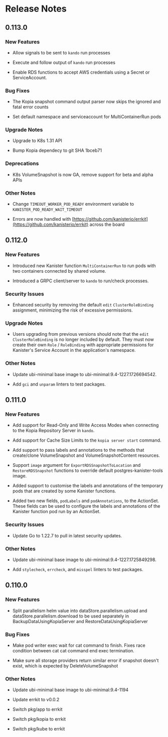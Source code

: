 # Release Notes

## 0.113.0

### New Features

<!-- releasenotes/notes/pre-release-0.113.0-6e4df1d2b04b3ca7.yaml @ None -->
* Allow signals to be sent to `kando` run processes

<!-- releasenotes/notes/pre-release-0.113.0-6e4df1d2b04b3ca7.yaml @ None -->
* Execute and follow output of `kando` run processes

<!-- releasenotes/notes/rds-credentials-1fa9817a21a2d80a.yaml @ b'c4534cdbb7167c6f854c4d7915dd22483f9486f9' -->
* Enable RDS functions to accept AWS credentials using a Secret or ServiceAccount.

### Bug Fixes

<!-- releasenotes/notes/pre-release-0.113.0-6e4df1d2b04b3ca7.yaml @ None -->
* The Kopia snapshot command output parser now skips the ignored and fatal error counts

<!-- releasenotes/notes/pre-release-0.113.0-6e4df1d2b04b3ca7.yaml @ None -->
* Set default namespace and serviceaccount for MultiContainerRun pods

### Upgrade Notes

<!-- releasenotes/notes/pre-release-0.113.0-6e4df1d2b04b3ca7.yaml @ None -->
* Upgrade to K8s 1.31 API

<!-- releasenotes/notes/pre-release-0.113.0-6e4df1d2b04b3ca7.yaml @ None -->
* Bump Kopia dependecy to git SHA 1bceb71

### Deprecations

<!-- releasenotes/notes/pre-release-0.113.0-6e4df1d2b04b3ca7.yaml @ None -->
* K8s VolumeSnapshot is now GA, remove support for beta and alpha APIs

### Other Notes

<!-- releasenotes/notes/pre-release-0.113.0-6e4df1d2b04b3ca7.yaml @ None -->
* Change `TIMEOUT_WORKER_POD_READY` environment variable to `KANISTER_POD_READY_WAIT_TIMEOUT`

<!-- releasenotes/notes/pre-release-0.113.0-6e4df1d2b04b3ca7.yaml @ None -->
* Errors are now handled with [https://github.com/kanisterio/errkit](https://github.com/kanisterio/errkit) across the board

## 0.112.0

### New Features

<!-- releasenotes/notes/multi-container-run-function-d488516c0f3b22c6.yaml @ b'a72741deb67462a80a93856794d8a5c4425bb7c1' -->
* Introduced new Kanister function `MultiContainerRun` to run pods with two containers connected by shared volume.

<!-- releasenotes/notes/pre-release-0.112.0-78fed87c3f58d801.yaml @ b'a72741deb67462a80a93856794d8a5c4425bb7c1' -->
* Introduced a GRPC client/server to `kando` to run/check processes.

### Security Issues

<!-- releasenotes/notes/limit-rbac-kanister-operator-3c933af021b8d48a.yaml @ b'a72741deb67462a80a93856794d8a5c4425bb7c1' -->
* Enhanced security by removing the default `edit` `ClusterRoleBinding` assignment, minimizing the risk of excessive permissions.

### Upgrade Notes

<!-- releasenotes/notes/limit-rbac-kanister-operator-3c933af021b8d48a.yaml @ b'a72741deb67462a80a93856794d8a5c4425bb7c1' -->
* Users upgrading from previous versions should note that the `edit` `ClusterRoleBinding` is no longer included by default. They must now create their own `Role` / `RoleBinding` with appropriate permissions for Kanister's Service Account in the application's namespace.

### Other Notes

<!-- releasenotes/notes/pre-release-0.112.0-78fed87c3f58d801.yaml @ b'a72741deb67462a80a93856794d8a5c4425bb7c1' -->
* Update ubi-minimal base image to ubi-minimal:9.4-1227.1726694542.

<!-- releasenotes/notes/pre-release-0.112.0-78fed87c3f58d801.yaml @ b'a72741deb67462a80a93856794d8a5c4425bb7c1' -->
* Add `gci` and `unparam` linters to test packages.

## 0.111.0

### New Features

<!-- releasenotes/notes/pre-release-0.111.0-478149ddf5d56f80.yaml @ b'd207c416a800fdff15f570275f1e3dfe0ede4ffe' -->
* Add support for Read-Only and Write Access Modes when connecting to the Kopia Repository Server in `kando`.

<!-- releasenotes/notes/pre-release-0.111.0-478149ddf5d56f80.yaml @ b'd207c416a800fdff15f570275f1e3dfe0ede4ffe' -->
* Add support for Cache Size Limits to the `kopia server start` command.

<!-- releasenotes/notes/pre-release-0.111.0-478149ddf5d56f80.yaml @ b'd207c416a800fdff15f570275f1e3dfe0ede4ffe' -->
* Add support to pass labels and annotations to the methods that create/clone VolumeSnapshot and VolumeSnapshotContent resources.

<!-- releasenotes/notes/pre-release-0.111.0-478149ddf5d56f80.yaml @ b'd207c416a800fdff15f570275f1e3dfe0ede4ffe' -->
* Support `image` argument for `ExportRDSSnapshotToLocation` and `RestoreRDSSnapshot` functions to override default postgres-kanister-tools image.

<!-- releasenotes/notes/pre-release-0.111.0-478149ddf5d56f80.yaml @ b'd207c416a800fdff15f570275f1e3dfe0ede4ffe' -->
* Added support to customise the labels and annotations of the temporary pods that are created by some Kanister functions.

<!-- releasenotes/notes/pre-release-0.111.0-478149ddf5d56f80.yaml @ b'd207c416a800fdff15f570275f1e3dfe0ede4ffe' -->
* Added two new fields, `podLabels` and `podAnnotations`, to the ActionSet. These fields can be used to configure the labels and annotations of the Kanister function pod run by an ActionSet.

### Security Issues

<!-- releasenotes/notes/pre-release-0.111.0-478149ddf5d56f80.yaml @ b'd207c416a800fdff15f570275f1e3dfe0ede4ffe' -->
* Update Go to 1.22.7 to pull in latest security updates.

### Other Notes

<!-- releasenotes/notes/pre-release-0.111.0-478149ddf5d56f80.yaml @ b'd207c416a800fdff15f570275f1e3dfe0ede4ffe' -->
* Update ubi-minimal base image to ubi-minimal:9.4-1227.1725849298.

<!-- releasenotes/notes/pre-release-0.111.0-478149ddf5d56f80.yaml @ b'd207c416a800fdff15f570275f1e3dfe0ede4ffe' -->
* Add `stylecheck`, `errcheck`, and `misspel` linters to test packages.

## 0.110.0

### New Features

<!-- releasenotes/notes/pre-release-0.110.0-a47623540224894a.yaml @ b'fffef729e348ce0cf8bba3646303460d5e37fe16' -->
* Split parallelism helm value into dataStore.parallelism.upload and dataStore.parallelism.download to be used separately in BackupDataUsingKopiaServer and RestoreDataUsingKopiaServer

### Bug Fixes

<!-- releasenotes/notes/pre-release-0.110.0-a47623540224894a.yaml @ b'fffef729e348ce0cf8bba3646303460d5e37fe16' -->
* Make pod writer exec wait for cat command to finish. Fixes race condition between cat cat command end exec termination.

<!-- releasenotes/notes/pre-release-0.110.0-a47623540224894a.yaml @ b'fffef729e348ce0cf8bba3646303460d5e37fe16' -->
* Make sure all storage providers return similar error if snapshot doesn't exist, which is expected by DeleteVolumeSnapshot

### Other Notes

<!-- releasenotes/notes/pre-release-0.110.0-a47623540224894a.yaml @ b'fffef729e348ce0cf8bba3646303460d5e37fe16' -->
* Update ubi-minimal base image to ubi-minimal:9.4-1194

<!-- releasenotes/notes/pre-release-0.110.0-a47623540224894a.yaml @ b'fffef729e348ce0cf8bba3646303460d5e37fe16' -->
* Update errkit to v0.0.2

<!-- releasenotes/notes/pre-release-0.110.0-a47623540224894a.yaml @ b'fffef729e348ce0cf8bba3646303460d5e37fe16' -->
* Switch pkg/app to errkit

<!-- releasenotes/notes/pre-release-0.110.0-a47623540224894a.yaml @ b'fffef729e348ce0cf8bba3646303460d5e37fe16' -->
* Switch pkg/kopia to errkit

<!-- releasenotes/notes/pre-release-0.110.0-a47623540224894a.yaml @ b'fffef729e348ce0cf8bba3646303460d5e37fe16' -->
* Switch pkg/kube to errkit

